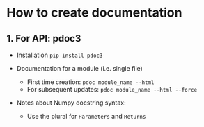 # How to create documentation


## 1. For API: pdoc3

- Installation `pip install pdoc3`
- Documentation for a module (i.e. single file)
  - First time creation: `pdoc module_name --html`
  - For subsequent updates: `pdoc module_name --html --force` 

- Notes about Numpy docstring syntax: 
  - Use the plural for `Parameters` and `Returns` 
